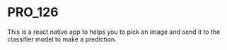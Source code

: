 # PRO_126
This is a react native app to helps you to pick an image and send it to the classifier model to make a prediction.
